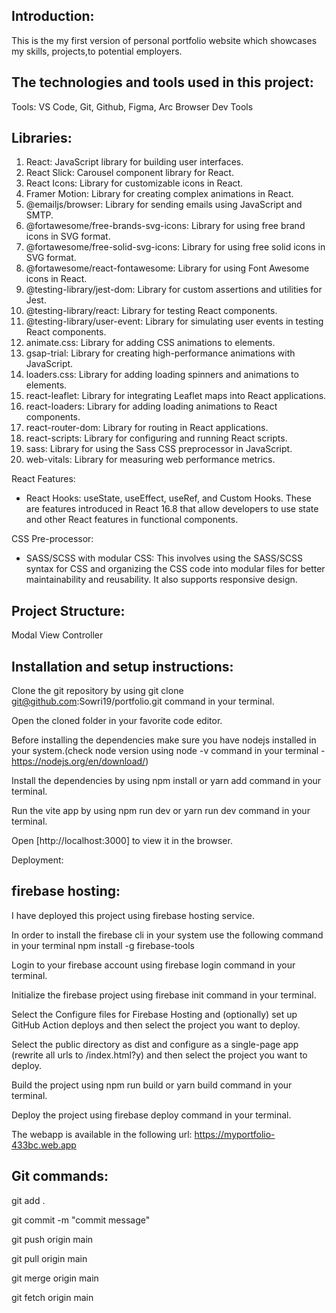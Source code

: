 ## Introduction:

This is the my first version of personal portfolio website which showcases my skills, projects,to potential employers.

## The technologies and tools used in this project:

Tools: VS Code, Git, Github, Figma, Arc Browser Dev Tools

## Libraries:
1. React: JavaScript library for building user interfaces.
2. React Slick: Carousel component library for React.
3. React Icons: Library for customizable icons in React.
4. Framer Motion: Library for creating complex animations in React.
5. @emailjs/browser: Library for sending emails using JavaScript and SMTP.
6. @fortawesome/free-brands-svg-icons: Library for using free brand icons in SVG format.
7. @fortawesome/free-solid-svg-icons: Library for using free solid icons in SVG format.
8. @fortawesome/react-fontawesome: Library for using Font Awesome icons in React.
9. @testing-library/jest-dom: Library for custom assertions and utilities for Jest.
10. @testing-library/react: Library for testing React components.
11. @testing-library/user-event: Library for simulating user events in testing React components.
12. animate.css: Library for adding CSS animations to elements.
13. gsap-trial: Library for creating high-performance animations with JavaScript.
14. loaders.css: Library for adding loading spinners and animations to elements.
15. react-leaflet: Library for integrating Leaflet maps into React applications.
16. react-loaders: Library for adding loading animations to React components.
17. react-router-dom: Library for routing in React applications.
18. react-scripts: Library for configuring and running React scripts.
19. sass: Library for using the Sass CSS preprocessor in JavaScript.
20. web-vitals: Library for measuring web performance metrics.

React Features:
- React Hooks: useState, useEffect, useRef, and Custom Hooks. These are features introduced in React 16.8 that allow developers to use state and other React features in functional components.

CSS Pre-processor:
- SASS/SCSS with modular CSS: This involves using the SASS/SCSS syntax for CSS and organizing the CSS code into modular files for better maintainability and reusability. It also supports responsive design.

## Project Structure:

Modal View Controller

## Installation and setup instructions:

Clone the git repository by using git clone git@github.com:Sowri19/portfolio.git command in your terminal.

Open the cloned folder in your favorite code editor.

Before installing the dependencies make sure you have nodejs installed in your system.(check node version using node -v command in your terminal - https://nodejs.org/en/download/)

Install the dependencies by using npm install or yarn add command in your terminal.

Run the vite app by using npm run dev or yarn run dev command in your terminal.

Open [http://localhost:3000] to view it in the browser.

Deployment:

## firebase hosting:

I have deployed this project using firebase hosting service.

In order to install the firebase cli in your system use the following command in your terminal npm install -g firebase-tools

Login to your firebase account using firebase login command in your terminal.

Initialize the firebase project using firebase init command in your terminal.

Select the Configure files for Firebase Hosting and (optionally) set up GitHub Action deploys and then select the project you want to deploy.

Select the public directory as dist and configure as a single-page app (rewrite all urls to /index.html?y) and then select the project you want to deploy.

Build the project using npm run build or yarn build command in your terminal.

Deploy the project using firebase deploy command in your terminal.

The webapp is available in the following url: https://myportfolio-433bc.web.app

## Git commands:

git add .

git commit -m "commit message"

git push origin main

git pull origin main

git merge origin main

git fetch origin main